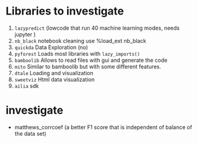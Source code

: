 # Libraries to investigate
1. `lazypredict` (lowcode that run 40 machine learning modes, needs jupyter )
2. `nb_black` notebook cleaning use %load_ext nb_black
3. `quickda` Data Exploration (no)
4. `pyforest` Loads most libraries with `lazy_imports()`
5. `bamboolib` Allows to read files with gui and generate the code
6. `mito` Similar to bamboolib but with some different features. 
7. `dtale` Loading and visualization 
8. `sweetviz` Html data visualization
9. `ailia` sdk


# investigate
* matthews_corrcoef (a better F1 score that is independent of balance of the data set)

